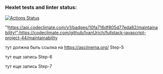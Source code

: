 ### Hexlet tests and linter status:

[![Actions Status](https://github.com/IvanUrich/fullstack-javascript-project-44/actions/workflows/hexlet-check.yml/badge.svg)](https://github.com/IvanUrich/fullstack-javascript-project-44/actions)

"!https://api.codeclimate.com/v1/badges/10fa716df805d77eda82/maintainability!":https://codeclimate.com/github/IvanUrich/fullstack-javascript-project-44/maintainability

тут должна быть ссылка на https://asciinema.org/ Step-5

тут еще запись Step-6

тут еще запись Step-7

